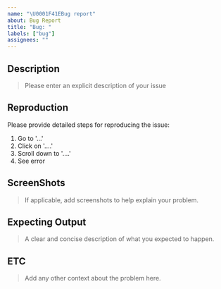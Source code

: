 ```yaml
---
name: "\U0001F41EBug report"
about: Bug Report
title: "Bug: "
labels: ["bug"]
assignees: ""
---
```


## Description

> Please enter an explicit description of your issue

## Reproduction

Please provide detailed steps for reproducing the issue:

1. Go to '...'
2. Click on '....'
3. Scroll down to '....'
4. See error

## ScreenShots

> If applicable, add screenshots to help explain your problem.

## Expecting Output

> A clear and concise description of what you expected to happen.

## ETC

> Add any other context about the problem here.

